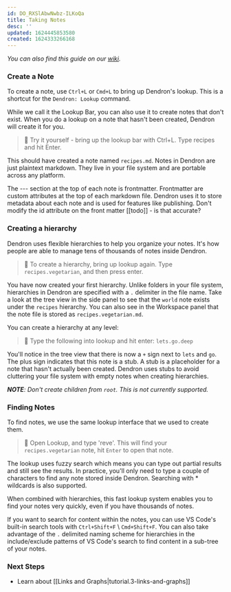```yaml
---
id: DO_RXSlAbwNwbz-ILKoQa
title: Taking Notes
desc: ''
updated: 1624445853580
created: 1624333266168
---
```


_You can also find this guide on our [wiki](https://wiki.dendron.so/notes/784b8d5e-58eb-4e3e-98b0-8ed1690abc74.html)._

### Create a Note

To create a note, use `Ctrl+L` or `Cmd+L` to bring up Dendron's lookup. This is a shortcut for the `Dendron: Lookup` command.

While we call it the Lookup Bar, you can also use it to create notes that don't exist. When you do a lookup on a note that hasn't been created, Dendron will create it for you.

> 🌱 Try it yourself - bring up the lookup bar with Ctrl+L. Type recipes and hit Enter.

This should have created a note named `recipes.md`. Notes in Dendron are just plaintext markdown. They live in your file system and are portable across any platform.

The --- section at the top of each note is frontmatter. Frontmatter are custom attributes at the top of each markdown file. Dendron uses it to store metadata about each note and is used for features like publishing. Don't modify the id attribute on the front matter [[todo]] - is that accurate?

### Creating a hierarchy

Dendron uses flexible hierarchies to help you organize your notes. It's how people are able to manage tens of thousands of notes inside Dendron.

> 🌱 To create a hierarchy, bring up lookup again. Type `recipes.vegetarian`, and then press enter.

You have now created your first hierarchy. Unlike folders in your file system, hierarchies in Dendron are specified with a `.` delimiter in the file name. Take a look at the tree view in the side panel to see that the `world` note exists under the `recipes` hierarchy. You can also see in the Workspace panel that the note file is stored as `recipes.vegetarian.md`.

You can create a hierarchy at any level:

> 🌱 Type the following into lookup and hit enter: `lets.go.deep`

You'll notice in the tree view that there is now a `+` sign next to `lets` and `go`. The plus sign indicates that this note is a stub. A stub is a placeholder for a note that hasn't actually been created. Dendron uses stubs to avoid cluttering your file system with empty notes when creating hierarchies.


_**NOTE**: Don't create children from `root`. This is not currently supported._

### Finding Notes

To find notes, we use the same lookup interface that we used to create them.

> 🌱 Open Lookup, and type 'reve'. This will find your `recipes.vegetarian` note, hit `Enter` to open that note.

The lookup uses fuzzy search which means you can type out partial results and still see the results. In practice, you'll only need to type a couple of characters to find any note stored inside Dendron. Searching with * wildcards is also supported.

When combined with hierarchies, this fast lookup system enables you to find your notes very quickly, even if you have thousands of notes.

If you want to search for content within the notes, you can use VS Code's built-in search tools with `Ctrl+Shift+F` \ `Cmd+Shift+F`. You can also take advantage of the `.` delimited naming scheme for hierarchies in the include/exclude patterns of VS Code's search to find content in a sub-tree of your notes.

### Next Steps

- Learn about [[Links and Graphs|tutorial.3-links-and-graphs]]
